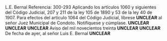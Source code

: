 L.E. Bernal
Referencia: 300-293
Aplicando los artículos 1060 y siguientes del Código Judicial, 207 y
211 de la ley 105 de 1890 y 53 de la ley 40 de 1907.
Para efectos del artículo 1064 del Código Judicial, líbrese **UNCLEAR** al señor Juez Municipal de Condoto.
Notifíquese y cúmplase.
**UNCLEAR**
**UNCLEAR**
**UNCLEAR**
Aviso del mil novecientos treinta **UNCLEAR**
**UNCLEAR**
De fecha de ayer, al señor Luis E. Bernal
**UNCLEAR**
